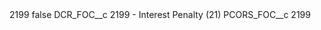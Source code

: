 <?xml version="1.0" encoding="UTF-8"?>
<CustomMetadata xmlns="http://soap.sforce.com/2006/04/metadata" xmlns:xsi="http://www.w3.org/2001/XMLSchema-instance" xmlns:xsd="http://www.w3.org/2001/XMLSchema">
    <label>2199</label>
    <protected>false</protected>
    <values>
        <field>DCR_FOC__c</field>
        <value xsi:type="xsd:string">2199 - Interest Penalty (21)</value>
    </values>
    <values>
        <field>PCORS_FOC__c</field>
        <value xsi:type="xsd:string">2199</value>
    </values>
</CustomMetadata>
